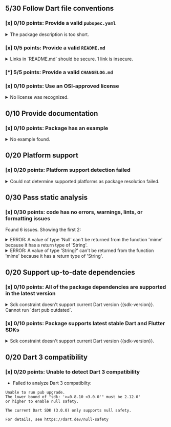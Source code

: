 ## 5/30 Follow Dart file conventions

### [x] 0/10 points: Provide a valid `pubspec.yaml`

<details>
<summary>
The package description is too short.
</summary>

Add more detail to the `description` field of `pubspec.yaml`. Use 60 to 180 characters to describe the package, what it does, and its target use case.
</details>

### [x] 0/5 points: Provide a valid `README.md`

<details>
<summary>
Links in `README.md` should be secure. 1 link is insecure.
</summary>

`README.md:42:35`

```
   ╷
42 │ <p>This library is licensed under <a href="http://www.opensource.org/licenses/mit-license.php">MIT License</a>.</p>
   │                                   ^^^^^^^^^^^^^^^^^^^^^^^^^^^^^^^^^^^^^^^^^^^^^^^^^^^^^^^^^^^^^
   ╵
```

Use `https` URLs instead.
</details>

### [*] 5/5 points: Provide a valid `CHANGELOG.md`


### [x] 0/10 points: Use an OSI-approved license

<details>
<summary>
No license was recognized.
</summary>

Consider using an [OSI-approved license](https://opensource.org/licenses) in the `LICENSE` file to make it more accessible to the community.
</details>

## 0/10 Provide documentation

### [x] 0/10 points: Package has an example

<details>
<summary>
No example found.
</summary>

See [package layout](https://dart.dev/tools/pub/package-layout#examples) guidelines on how to add an example.
</details>

## 0/20 Platform support

### [x] 0/20 points: Platform support detection failed

<details>
<summary>
Could not determine supported platforms as package resolution failed.
</summary>

Run `dart pub get` for more information.
</details>

## 0/30 Pass static analysis

### [x] 0/30 points: code has no errors, warnings, lints, or formatting issues

Found 6 issues. Showing the first 2:

<details>
<summary>
ERROR: A value of type 'Null' can't be returned from the function 'mime' because it has a return type of 'String'.
</summary>

`lib/mime_type.dart:8:12`

```
  ╷
8 │     return null;
  │            ^^^^
  ╵
```

To reproduce make sure you are using the [lints_core](https://pub.dev/packages/lints) and run `dart analyze lib/mime_type.dart`
</details>
<details>
<summary>
ERROR: A value of type 'String?' can't be returned from the function 'mime' because it has a return type of 'String'.
</summary>

`lib/mime_type.dart:14:12`

```
   ╷
14 │     return _mimeMaps[extension.toLowerCase()];
   │            ^^^^^^^^^^^^^^^^^^^^^^^^^^^^^^^^^^
   ╵
```

To reproduce make sure you are using the [lints_core](https://pub.dev/packages/lints) and run `dart analyze lib/mime_type.dart`
</details>

## 0/20 Support up-to-date dependencies

### [x] 0/10 points: All of the package dependencies are supported in the latest version

<details>
<summary>
Sdk constraint doesn't support current Dart version {{sdk-version}}. Cannot run `dart pub outdated`.
</summary>

`pubspec.yaml:10:10`

```
   ╷
10 │     sdk: '>=0.8.10 <3.0.0'
   │          ^^^^^^^^^^^^^^^^^
   ╵
```

</details>

### [x] 0/10 points: Package supports latest stable Dart and Flutter SDKs

<details>
<summary>
Sdk constraint doesn't support current Dart version {{sdk-version}}.
</summary>

`pubspec.yaml:10:10`

```
   ╷
10 │     sdk: '>=0.8.10 <3.0.0'
   │          ^^^^^^^^^^^^^^^^^
   ╵
```

Try widening the upper boundary of the constraint.
</details>

## 0/20 Dart 3 compatibility

### [x] 0/20 points: Unable to detect Dart 3 compatibility

* Failed to analyze Dart 3 compatibilty:
```
Unable to run pub upgrade.
The lower bound of "sdk: '>=0.8.10 <3.0.0'" must be 2.12.0'
or higher to enable null safety.

The current Dart SDK (3.0.0) only supports null safety.

For details, see https://dart.dev/null-safety

```
